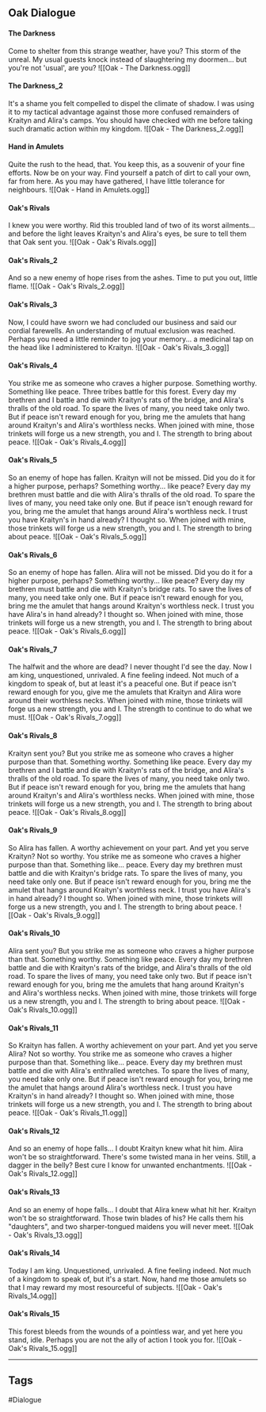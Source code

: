 ## Oak Dialogue
#### The Darkness
Come to shelter from this strange weather, have you? This storm of the unreal. My usual guests knock instead of slaughtering my doormen... but you're not 'usual', are you?
![[Oak - The Darkness.ogg]]

#### The Darkness_2
It's a shame you felt compelled to dispel the climate of shadow. I was using it to my tactical advantage against those more confused remainders of Kraityn and Alira's camps. You should have checked with me before taking such dramatic action within my kingdom.
![[Oak - The Darkness_2.ogg]]

#### Hand in Amulets
Quite the rush to the head, that. You keep this, as a souvenir of your fine efforts. Now be on your way. Find yourself a patch of dirt to call your own, far from here. As you may have gathered, I have little tolerance for neighbours.
![[Oak - Hand in Amulets.ogg]]

#### Oak's Rivals
I knew you were worthy. Rid this troubled land of two of its worst ailments... and before the light leaves Kraityn's and Alira's eyes, be sure to tell them that Oak sent you.
![[Oak - Oak's Rivals.ogg]]

#### Oak's Rivals_2
And so a new enemy of hope rises from the ashes. Time to put you out, little flame.
![[Oak - Oak's Rivals_2.ogg]]

#### Oak's Rivals_3
Now, I could have sworn we had concluded our business and said our cordial farewells. An understanding of mutual exclusion was reached. Perhaps you need a little reminder to jog your memory... a medicinal tap on the head like I administered to Kraityn.
![[Oak - Oak's Rivals_3.ogg]]

#### Oak's Rivals_4
You strike me as someone who craves a higher purpose. Something worthy. Something like peace. Three tribes battle for this forest. Every day my brethren and I battle and die with Kraityn's rats of the bridge, and Alira's thralls of the old road. To spare the lives of many, you need take only two. But if peace isn't reward enough for you, bring me the amulets that hang around Kraityn's and Alira's worthless necks. When joined with mine, those trinkets will forge us a new strength, you and I. The strength to bring about peace.
![[Oak - Oak's Rivals_4.ogg]]

#### Oak's Rivals_5
So an enemy of hope has fallen. Kraityn will not be missed. Did you do it for a higher purpose, perhaps? Something worthy... like peace? Every day my brethren must battle and die with Alira's thralls of the old road. To spare the lives of many, you need take only one. But if peace isn't enough reward for you, bring me the amulet that hangs around Alira's worthless neck. I trust you have Kraityn's in hand already? I thought so. When joined with mine, those trinkets will forge us a new strength, you and I. The strength to bring about peace.
![[Oak - Oak's Rivals_5.ogg]]

#### Oak's Rivals_6
So an enemy of hope has fallen. Alira will not be missed. Did you do it for a higher purpose, perhaps? Something worthy... like peace? Every day my brethren must battle and die with Kraityn's bridge rats. To save the lives of many, you need take only one. But if peace isn't reward enough for you, bring me the amulet that hangs around Kraityn's worthless neck. I trust you have Alira's in hand already? I thought so. When joined with mine, those trinkets will forge us a new strength, you and I. The strength to bring about peace.
![[Oak - Oak's Rivals_6.ogg]]

#### Oak's Rivals_7
The halfwit and the whore are dead? I never thought I'd see the day. Now I am king, unquestioned, unrivaled. A fine feeling indeed. Not much of a kingdom to speak of, but at least it's a peaceful one. But if peace isn't reward enough for you, give me the amulets that Kraityn and Alira wore around their worthless necks. When joined with mine, those trinkets will forge us a new strength, you and I. The strength to continue to do what we must.
![[Oak - Oak's Rivals_7.ogg]]

#### Oak's Rivals_8
Kraityn sent you? But you strike me as someone who craves a higher purpose than that. Something worthy. Something like peace. Every day my brethren and I battle and die with Kraityn's rats of the bridge, and Alira's thralls of the old road. To spare the lives of many, you need take only two. But if peace isn't reward enough for you, bring me the amulets that hang around Kraityn's and Alira's worthless necks. When joined with mine, those trinkets will forge us a new strength, you and I. The strength to bring about peace.
![[Oak - Oak's Rivals_8.ogg]]

#### Oak's Rivals_9
So Alira has fallen. A worthy achievement on your part. And yet you serve Kraityn? Not so worthy. You strike me as someone who craves a higher purpose than that. Something like... peace. Every day my brethren must battle and die with Kraityn's bridge rats. To spare the lives of many, you need take only one. But if peace isn't reward enough for you, bring me the amulet that hangs around Kraityn's worthless neck. I trust you have Alira's in hand already? I thought so. When joined with mine, those trinkets will forge us a new strength, you and I. The strength to bring about peace.
![[Oak - Oak's Rivals_9.ogg]]

#### Oak's Rivals_10
Alira sent you? But you strike me as someone who craves a higher purpose than that. Something worthy. Something like peace. Every day my brethren battle and die with Kraityn's rats of the bridge, and Alira's thralls of the old road. To spare the lives of many, you need take only two. But if peace isn't reward enough for you, bring me the amulets that hang around Kraityn's and Alira's worthless necks. When joined with mine, those trinkets will forge us a new strength, you and I. The strength to bring about peace.
![[Oak - Oak's Rivals_10.ogg]]

#### Oak's Rivals_11
So Kraityn has fallen. A worthy achievement on your part. And yet you serve Alira? Not so worthy. You strike me as someone who craves a higher purpose than that. Something like... peace. Every day my brethren must battle and die with Alira's enthralled wretches. To spare the lives of many, you need take only one. But if peace isn't reward enough for you, bring me the amulet that hangs around Alira's worthless neck. I trust you have Kraityn's in hand already? I thought so. When joined with mine, those trinkets will forge us a new strength, you and I. The strength to bring about peace.
![[Oak - Oak's Rivals_11.ogg]]

#### Oak's Rivals_12
And so an enemy of hope falls... I doubt Kraityn knew what hit him. Alira won't be so straightforward. There's some twisted mana in her veins. Still, a dagger in the belly? Best cure I know for unwanted enchantments.
![[Oak - Oak's Rivals_12.ogg]]

#### Oak's Rivals_13
And so an enemy of hope falls... I doubt that Alira knew what hit her. Kraityn won't be so straightforward. Those twin blades of his? He calls them his "daughters", and two sharper-tongued maidens you will never meet.
![[Oak - Oak's Rivals_13.ogg]]

#### Oak's Rivals_14
Today I am king. Unquestioned, unrivaled. A fine feeling indeed. Not much of a kingdom to speak of, but it's a start. Now, hand me those amulets so that I may reward my most resourceful of subjects.
![[Oak - Oak's Rivals_14.ogg]]

#### Oak's Rivals_15
This forest bleeds from the wounds of a pointless war, and yet here you stand, idle. Perhaps you are not the ally of action I took you for.
![[Oak - Oak's Rivals_15.ogg]]

---
## Tags
#Dialogue

